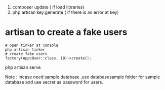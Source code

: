 1. composer update ( if load libraries)
2.	php artisan key:generate ( if there is an error at key)

# artisan to create a fake users
	# open tinker at console
	php artisan tinker
	# create fake users
	factory(App\User::class, 10)->create();
	
php artisan serve


Note : incase need sample database ,use databasesample folder for sample database and use secret as password for users.